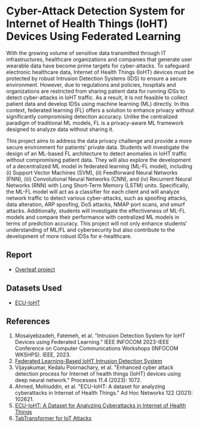 # Cyber-Attack Detection System for Internet of Health Things (IoHT) Devices Using Federated Learning
With the growing volume of sensitive data transmitted through IT infrastructures, healthcare organizations and companies that generate user wearable data have become prime targets for cyber-attacks. To safeguard electronic healthcare data, Internet of Health Things (IoHT) devices must be protected by robust Intrusion Detection Systems (IDS) to ensure a secure environment. However, due to regulations and policies, hospitals and organizations are restricted from sharing patient data for running IDSs to detect cyber-attacks in IoHT traffic. As a result, it is not feasible to collect patient data and develop IDSs using machine learning (ML) directly. In this context, federated learning (FL) offers a solution to enhance privacy without significantly compromising detection accuracy. Unlike the centralized paradigm of traditional ML models, FL is a privacy-aware ML framework designed to analyze data without sharing it.

This project aims to address the data privacy challenge and provide a more secure environment for patients’ private data. Students will investigate the design of an ML-based FL architecture to detect anomalies in IoHT traffic without compromising patient data. They will also explore the development of a decentralized ML model in federated learning (ML-FL model), including (i) Support Vector Machines (SVM), (ii) Feedforward Neural Networks (FNN), (iii) Convolutional Neural Networks (CNN), and (iv) Recurrent Neural Networks (RNN) with Long Short-Term Memory (LSTM) units. Specifically, the ML-FL model will act as a classifier for each client and will analyze network traffic to detect various cyber-attacks, such as spoofing attacks, data alteration, ARP spoofing, DoS attacks, NMAP port scans, and smurf attacks. Additionally, students will investigate the effectiveness of ML-FL models and compare their performance with centralized ML models in terms of prediction accuracy. This project will not only enhance students' understanding of ML/FL and cybersecurity but also contribute to the development of more robust IDSs for e-healthcare.

## Report
 - [Overleaf project](https://www.overleaf.com/9867887565yysgfsrqqwtn#797c58)
   
## Datasets Used
 - [ECU-IoHT](https://ro.ecu.edu.au/datasets/48/)

## References
1.	Mosaiyebzadeh, Fatemeh, et al. "Intrusion Detection System for IoHT Devices using Federated Learning." IEEE INFOCOM 2023-IEEE Conference on Computer Communications Workshops (INFOCOM WKSHPS). IEEE, 2023.
2.	[Federated Learning-Based IoHT Intrusion Detection System](https://github.com/fatemehm/Federated-Learning-IDS)
3.	Vijayakumar, Kedalu Poornachary, et al. "Enhanced cyber attack detection process for Internet of health things (IoHT) devices using deep neural network." Processes 11.4 (2023): 1072. 
4.	Ahmed, Mohiuddin, et al. "ECU-IoHT: A dataset for analyzing cyberattacks in Internet of Health Things." Ad Hoc Networks 122 (2021): 102621.
5. [ECU-IoHT: A Dataset for Analyzing Cyberattacks in Internet of Health Things](https://github.com/CSCRC-SCREED/ECU-IoHT)
6. [TabTransformer for IoT Attacks](https://github.com/brunabazaluk/tabtransformer_iot_attacks)
